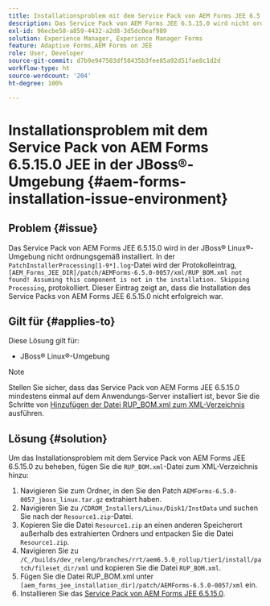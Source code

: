 ```yaml
---
title: Installationsproblem mit dem Service Pack von AEM Forms JEE 6.5.15.0 in der JBoss® Linux®-Umgebung
description: Das Service Pack von AEM Forms JEE 6.5.15.0 wird nicht ordnungsgemäß in der JBoss® Linux®-Umgebung installiert. Patch-Änderungen werden nicht auf den Anwendungs-Server angewendet. Fügen Sie die Datei „RUP_BOM.xml“ zum XML-Verzeichnis hinzu.
exl-id: 96ecbe58-a859-4432-a2d8-3d5dc0eaf989
solution: Experience Manager, Experience Manager Forms
feature: Adaptive Forms,AEM Forms on JEE
role: User, Developer
source-git-commit: d7b9e947503df58435b3fee85a92d51fae8c1d2d
workflow-type: ht
source-wordcount: '204'
ht-degree: 100%

---
```


# Installationsproblem mit dem Service Pack von AEM Forms 6.5.15.0 JEE in der JBoss®-Umgebung {#aem-forms-installation-issue-environment}

## Problem {#issue}

Das Service Pack von AEM Forms JEE 6.5.15.0 wird in der JBoss® Linux®-Umgebung nicht ordnungsgemäß installiert. In der `PatchInstallerProcessing[1-9*].log`-Datei wird der Protokolleintrag, `[AEM_Forms_JEE_DIR]/patch/AEMForms-6.5.0-0057/xml/RUP_BOM.xml not found! Assuming this component is not in the installation. Skipping Processing`, protokolliert. Dieser Eintrag zeigt an, dass die Installation des Service Packs von AEM Forms JEE 6.5.15.0 nicht erfolgreich war.

## Gilt für {#applies-to}

Diese Lösung gilt für:
* JBoss® Linux®-Umgebung

>[!NOTE]
>
> Stellen Sie sicher, dass das Service Pack von AEM Forms JEE 6.5.15.0 mindestens einmal auf dem Anwendungs-Server installiert ist, bevor Sie die Schritte von [Hinzufügen der Datei RUP_BOM.xml zum XML-Verzeichnis](#solution-solution) ausführen.

## Lösung {#solution}

Um das Installationsproblem mit dem Service Pack von AEM Forms JEE 6.5.15.0 zu beheben, fügen Sie die `RUP_BOM.xml`-Datei zum XML-Verzeichnis hinzu:
1. Navigieren Sie zum Ordner, in den Sie den Patch `AEMForms-6.5.0-0057_jboss_linux.tar.gz` extrahiert haben.
1. Navigieren Sie zu `/CDROM_Installers/Linux/Disk1/InstData` und suchen Sie nach der `Resource1.zip`-Datei.
1. Kopieren Sie die Datei `Resource1.zip` an einen anderen Speicherort außerhalb des extrahierten Ordners und entpacken Sie die Datei `Resource1.zip`.
1. Navigieren Sie zu `/C_/builds/dev_releng/branches/rrt/aem6.5.0_rollup/tier1/install/patch/fileset_dir/xml` und kopieren Sie die Datei `RUP_BOM.xml`.
1. Fügen Sie die Datei RUP_BOM.xml unter `[aem_forms_jee_installation_dir]/patch/AEMForms-6.5.0-0057/xml` ein.
1. Installieren Sie das [Service Pack von AEM Forms JEE 6.5.15.0](https://experienceleague.adobe.com/docs/experience-manager-release-information/aem-release-updates/forms-updates/aem-forms-releases.html?lang=de).
